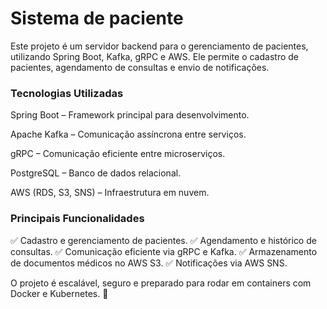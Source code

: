 # Sistema de paciente
Este projeto é um servidor backend para o gerenciamento de pacientes, utilizando Spring Boot, Kafka, gRPC e AWS. Ele permite o cadastro de pacientes, agendamento de consultas e envio de notificações.

### Tecnologias Utilizadas
Spring Boot – Framework principal para desenvolvimento.

Apache Kafka – Comunicação assíncrona entre serviços.

gRPC – Comunicação eficiente entre microserviços.

PostgreSQL – Banco de dados relacional.

AWS (RDS, S3, SNS) – Infraestrutura em nuvem.

### Principais Funcionalidades
✅ Cadastro e gerenciamento de pacientes.
✅ Agendamento e histórico de consultas.
✅ Comunicação eficiente via gRPC e Kafka.
✅ Armazenamento de documentos médicos no AWS S3.
✅ Notificações via AWS SNS.

O projeto é escalável, seguro e preparado para rodar em containers com Docker e Kubernetes. 🚀
